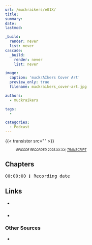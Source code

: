 ```yaml
---
url: /muckraikers/e01X/
title: 
summary: 
date: 
lastmod: 

_build:
  render: never
  list: never
cascade:
  _build:
    render: never
    list: never

image:
  caption: 'muckrAIkers Cover Art'
  preview_only: true
  filename: muckraikers_cover-art.jpg

authors:
  - muckraikers

tags:
  - 

categories: 
  - Podcast
---
```


<div style="text-align: justify">

{{< transistor src="" >}}
<div style="font-size: x-small;font-style: italic;padding-left: 2.25rem;">EPISODE RECORDED 2025.XX.XX; <a href="" target="_blank" rel="noreferrer noopener">TRANSCRIPT</a></a></div>
</div>


## Chapters

<div style="text-align: left; font-family:monospace;">
00:00:00 ❙ Recording date<br>
</div>

## Links
- []()

### 
- []()


### Other Sources
- []()